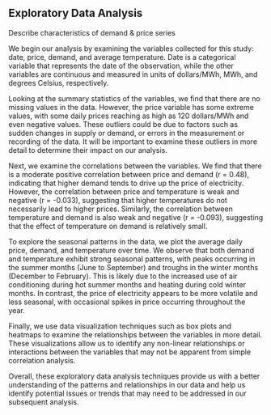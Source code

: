 ## Exploratory Data Analysis

Describe characteristics of demand & price series

We begin our analysis by examining the variables collected for this study: date, price, demand, and average temperature. 
Date is a categorical variable that represents the date of the observation, while the other variables are continuous and measured
in units of dollars/MWh, MWh, and degrees Celsius, respectively.

Looking at the summary statistics of the variables, we find that there are no missing values in the data. However, the price
variable has some extreme values, with some daily prices reaching as high as 120 dollars/MWh and even negative values. These
outliers could be due to factors such as sudden changes in supply or demand, or errors in the measurement or recording of the
data. It will be important to examine these outliers in more detail to determine their impact on our analysis.

Next, we examine the correlations between the variables. We find that there is a moderate positive correlation between price and
demand (r = 0.48), indicating that higher demand tends to drive up the price of electricity. However, the correlation between 
price and temperature is weak and negative (r = -0.033), suggesting that higher temperatures do not necessarily lead to higher 
prices. Similarly, the correlation between temperature and demand is also weak and negative (r = -0.093), suggesting that the 
effect of temperature on demand is relatively small.

To explore the seasonal patterns in the data, we plot the average daily price, demand, and temperature over time. We observe that
both demand and temperature exhibit strong seasonal patterns, with peaks occurring in the summer months (June to September) and 
troughs in the winter months (December to February). This is likely due to the increased use of air conditioning during hot summer
months and heating during cold winter months. In contrast, the price of electricity appears to be more volatile and less seasonal,
with occasional spikes in price occurring throughout the year.

Finally, we use data visualization techniques such as box plots and heatmaps to examine the relationships between the variables in
more detail. These visualizations allow us to identify any non-linear relationships or interactions between the variables that may
not be apparent from simple correlation analysis.

Overall, these exploratory data analysis techniques provide us with a better understanding of the patterns and relationships in 
our data and help us identify potential issues or trends that may need to be addressed in our subsequent analysis.